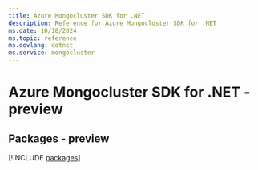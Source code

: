 ```yaml
---
title: Azure Mongocluster SDK for .NET
description: Reference for Azure Mongocluster SDK for .NET
ms.date: 10/18/2024
ms.topic: reference
ms.devlang: dotnet
ms.service: mongocluster
---
```

# Azure Mongocluster SDK for .NET - preview
## Packages - preview
[!INCLUDE [packages](mongocluster-index.md)]
